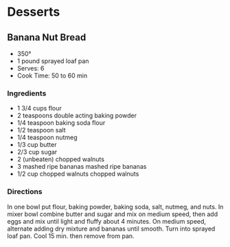 # Desserts

## Banana Nut Bread

* 350°
* 1 pound sprayed loaf pan
* Serves: 6
* Cook Time: 50 to 60 min

### Ingredients

* 1 3/4 cups flour
* 2 teaspoons double acting baking powder
* 1/4 teaspoon baking soda flour
* 1/2 teaspoon salt
* 1/4 teaspoon nutmeg
* 1/3 cup butter
* 2/3 cup sugar
* 2 (unbeaten) chopped walnuts
* 3 mashed ripe bananas mashed ripe bananas
* 1/2 cup chopped walnuts chopped walnuts

### Directions

In one bowl put flour, baking powder, baking soda, salt, nutmeg, and nuts. In mixer bowl combine butter and sugar and mix on medium speed, then add eggs and mix until light and fluffy about 4 minutes. On medium speed, alternate adding dry mixture and bananas until smooth. Turn into sprayed loaf pan. Cool 15 min. then remove from pan.
